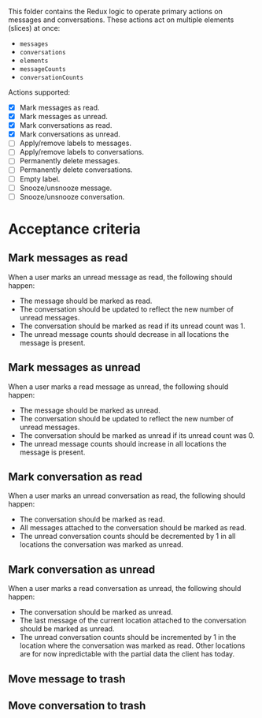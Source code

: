 This folder contains the Redux logic to operate primary actions on messages and conversations. These actions act on multiple elements (slices) at once:

- `messages`
- `conversations`
- `elements`
- `messageCounts`
- `conversationCounts`

Actions supported:

- [x] Mark messages as read.
- [x] Mark messages as unread.
- [x] Mark conversations as read.
- [x] Mark conversations as unread.
- [ ] Apply/remove labels to messages.
- [ ] Apply/remove labels to conversations.
- [ ] Permanently delete messages.
- [ ] Permanently delete conversations.
- [ ] Empty label.
- [ ] Snooze/unsnooze message.
- [ ] Snooze/unsnooze conversation.

# Acceptance criteria

## Mark messages as read

When a user marks an unread message as read, the following should happen:

- The message should be marked as read.
- The conversation should be updated to reflect the new number of unread messages.
- The conversation should be marked as read if its unread count was 1.
- The unread message counts should decrease in all locations the message is present.

## Mark messages as unread

When a user marks a read message as unread, the following should happen:

- The message should be marked as unread.
- The conversation should be updated to reflect the new number of unread messages.
- The conversation should be marked as unread if its unread count was 0.
- The unread message counts should increase in all locations the message is present.

## Mark conversation as read

When a user marks an unread conversation as read, the following should happen:

- The conversation should be marked as read.
- All messages attached to the conversation should be marked as read.
- The unread conversation counts should be decremented by 1 in all locations the conversation was marked as unread.

## Mark conversation as unread

When a user marks a read conversation as unread, the following should happen:

- The conversation should be marked as unread.
- The last message of the current location attached to the conversation should be marked as unread.
- The unread conversation counts should be incremented by 1 in the location where the conversation was marked as read. Other locations are for now inpredictable with the partial data the client has today.

## Move message to trash

## Move conversation to trash
